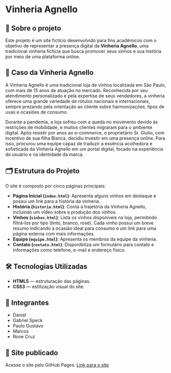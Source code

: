 # Vinheria Agnello

## 📖 Sobre o projeto

Este projeto é um site fictício desenvolvido para fins acadêmicos com o objetivo de representar a presença digital da **Vinheria Agnello**, uma tradicional vinheria fictícia que busca promover seus vinhos e sua história por meio de uma plataforma online.

## 📝 Caso da Vinheria Agnello

A Vinheria Agnello é uma tradicional loja de vinhos localizada em São Paulo, com mais de 15 anos de atuação no mercado. Reconhecida por seu atendimento personalizado e pela expertise de seus vendedores, a vinheria oferece uma grande variedade de rótulos nacionais e internacionais, sempre prezando pela orientação ao cliente sobre harmonizações, tipos de uvas e ocasiões de consumo.

Durante a pandemia, a loja sofreu com a queda no movimento devido às restrições de mobilidade, e muitos clientes migraram para o ambiente digital. Após resistir por anos ao e-commerce, o proprietário Sr. Giulio, com incentivo de sua filha Bianca, decidiu investir em uma presença online. Para isso, procurou uma equipe capaz de traduzir a essência acolhedora e sofisticada da Vinheria Agnello em um portal digital, focado na experiência do usuário e na identidade da marca.

## 🗂️ Estrutura do Projeto

O site é composto por cinco páginas principais:

- **Página Inicial (`index.html`)**: Apresenta alguns vinhos em destaque e possui um link para a história da vinheria.
- **História (`historia.html`)**: Conta a trajetória da Vinheria Agnello, incluindo um vídeo sobre a produção dos vinhos.
- **Vinhos (`vinhos.html`)**: Lista os vinhos disponíveis na loja, permitindo filtrá-los por tipo (tinto, branco, rosé). Cada vinho possui um breve resumo indicando a ocasião ideal para consumo e um link para uma página externa com mais informações.
- **Equipe (`equipe.html`)**: Apresenta os membros da equipe da vinheria.
- **Contato (`contato.html`)**: Disponibiliza um formulário para contato e informações como telefone, e-mail e endereço físico.

## 🛠️ Tecnologias Utilizadas

- **HTML5** — estruturação das páginas.
- **CSS3** — estilização visual do site.

## 👥 Integrantes

- Daniel  
- Gabriel Speck  
- Paulo Gustavo  
- Marcos
- Rone Cruz

## 🔗 Site publicado

Acesse o site pelo GitHub Pages: [Link para o site](https://ogustavxs.github.io/cp2-frontend/)
